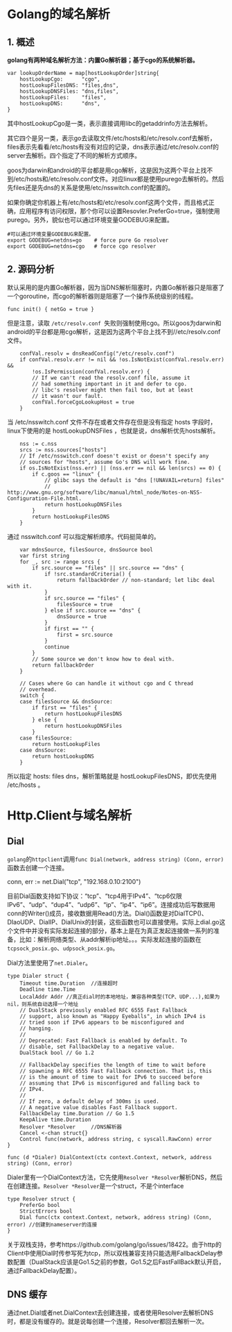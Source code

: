 ﻿# Golang的域名解析 #

## 1. 概述 ##

**golang有两种域名解析方法：内置Go解析器；基于cgo的系统解析器。**

```
var lookupOrderName = map[hostLookupOrder]string{
    hostLookupCgo:      "cgo",
    hostLookupFilesDNS: "files,dns",
    hostLookupDNSFiles: "dns,files",
    hostLookupFiles:    "files",
    hostLookupDNS:      "dns",
}
```

其中hostLookupCgo是一类，表示直接调用libc的getaddrinfo方法去解析。

其它四个是另一类，表示go去读取文件/etc/hosts和/etc/resolv.conf去解析，files表示先看看/etc/hosts有没有对应的记录，dns表示通过/etc/resolv.conf的server去解析。四个指定了不同的解析方式顺序。

goos为darwin和android的平台都是用cgo解析，这是因为这两个平台上找不到/etc/hosts和/etc/resolv.conf文件。对应linux都是使用purego去解析的。然后先files还是先dns的关系是使用/etc/nsswitch.conf的配置的。

如果你确定你机器上有/etc/hosts和/etc/resolv.conf这两个文件，而且格式正确，应用程序有访问权限，那个你可以设置Resovler.PreferGo=true，强制使用purego。另外，貌似也可以通过环境变量GODEBUG来配置。

```
#可以通过环境变量GODEBUG来配置。
export GODEBUG=netdns=go    # force pure Go resolver
export GODEBUG=netdns=cgo   # force cgo resolver
```

## 2. 源码分析 ##

默认采用的是内置Go解析器，因为当DNS解析阻塞时，内置Go解析器只是阻塞了一个goroutine，而cgo的解析器则是阻塞了一个操作系统级别的线程。

```
func init() { netGo = true }
```

但是注意，读取 `/etc/resolv.conf `失败则强制使用cgo。所以goos为darwin和android的平台都是用cgo解析，这是因为这两个平台上找不到//etc/resolv.conf文件。

```
	confVal.resolv = dnsReadConfig("/etc/resolv.conf")
	if confVal.resolv.err != nil && !os.IsNotExist(confVal.resolv.err) &&
		!os.IsPermission(confVal.resolv.err) {
		// If we can't read the resolv.conf file, assume it
		// had something important in it and defer to cgo.
		// libc's resolver might then fail too, but at least
		// it wasn't our fault.
		confVal.forceCgoLookupHost = true
	}
```

当 /etc/nsswitch.conf 文件不存在或者文件存在但是没有指定 hosts 字段时，linux下使用的是 hostLookupDNSFiles ，也就是说，dns解析优先hosts解析。

```
	nss := c.nss
	srcs := nss.sources["hosts"]
	// If /etc/nsswitch.conf doesn't exist or doesn't specify any
	// sources for "hosts", assume Go's DNS will work fine.
	if os.IsNotExist(nss.err) || (nss.err == nil && len(srcs) == 0) {
		if c.goos == "linux" {
			// glibc says the default is "dns [!UNAVAIL=return] files"
			// http://www.gnu.org/software/libc/manual/html_node/Notes-on-NSS-Configuration-File.html.
			return hostLookupDNSFiles
		}
		return hostLookupFilesDNS
    }
```

通过 nsswitch.conf 可以指定解析顺序。代码挺简单的。


```
	var mdnsSource, filesSource, dnsSource bool
	var first string
	for _, src := range srcs {
		if src.source == "files" || src.source == "dns" {
			if !src.standardCriteria() {
				return fallbackOrder // non-standard; let libc deal with it.
			}
			if src.source == "files" {
				filesSource = true
			} else if src.source == "dns" {
				dnsSource = true
			}
			if first == "" {
				first = src.source
			}
			continue
		}
		// Some source we don't know how to deal with.
		return fallbackOrder
	}

	// Cases where Go can handle it without cgo and C thread
	// overhead.
	switch {
	case filesSource && dnsSource:
		if first == "files" {
			return hostLookupFilesDNS
		} else {
			return hostLookupDNSFiles
		}
	case filesSource:
		return hostLookupFiles
	case dnsSource:
		return hostLookupDNS
	}
```

所以指定 hosts: files dns，解析策略就是 hostLookupFilesDNS，即优先使用 /etc/hosts 。


# Http.Client与域名解析

## Dial ##

`golang`的`httpclient`调用`func Dial(network, address string) (Conn, error)`函数去创建一个连接。

conn, err := net.Dial("tcp", "192.168.0.10:2100")

目前Dial函数支持如下协议：“tcp”、“tcp4用于IPv4”、“tcp6仅限IPv6”、“udp”、“dup4”、“udp6”、“ip”、“ip4”、“ip6”。连接成功后写数据用conn的Writer()成员，接收数据用Read()方法。Dial()函数是对DialTCP()、DIaoUDP、DialIP、DialUnix的封装，这些函数也可以直接使用。实际上dial.go这个文件中并没有实际发起连接的部分，基本上是在为真正发起连接做一系列的准备，比如：解析网络类型、从addr解析ip地址。。。实际发起连接的函数在`tcpsock_posix.go`、`udpsock_posix.go`。

Dial方法里使用了`net.Dialer`。

```
type Dialer struct {
    Timeout time.Duration  //连接超时
    Deadline time.Time
    LocalAddr Addr //真正dial时的本地地址，兼容各种类型(TCP、UDP...),如果为nil，则系统自动选择一个地址
    // DualStack previously enabled RFC 6555 Fast Fallback
    // support, also known as "Happy Eyeballs", in which IPv4 is
    // tried soon if IPv6 appears to be misconfigured and
    // hanging.
    //
    // Deprecated: Fast Fallback is enabled by default. To
    // disable, set FallbackDelay to a negative value.
    DualStack bool // Go 1.2

    // FallbackDelay specifies the length of time to wait before
    // spawning a RFC 6555 Fast Fallback connection. That is, this
    // is the amount of time to wait for IPv6 to succeed before
    // assuming that IPv6 is misconfigured and falling back to
    // IPv4.
    //
    // If zero, a default delay of 300ms is used.
    // A negative value disables Fast Fallback support.
    FallbackDelay time.Duration // Go 1.5
    KeepAlive time.Duration
    Resolver *Resolver     //DNS解析器
    Cancel <-chan struct{}
    Control func(network, address string, c syscall.RawConn) error
}

func (d *Dialer) DialContext(ctx context.Context, network, address string) (Conn, error)
```

Dialer里有一个DialContext方法，它先使用`Resolver *Resolver`解析DNS，然后在创建连接。`Resolver *Resolver`是一个struct，不是个interface

```
type Resolver struct {
    PreferGo bool
    StrictErrors bool
    Dial func(ctx context.Context, network, address string) (Conn, error) //创建到nameserver的连接
}
```

关于双栈支持，参考https://github.com/golang/go/issues/18422。由于http的Client中使用Dial时传参写死为tcp，所以双栈兼容支持只能选用FallbackDelay参数配置（DualStack应该是Go1.5之前的参数，Go1.5之后FastFallBack默认开启，通过FallbackDelay配置）。


## DNS 缓存 ##

通过net.Dial或者net.DialContext去创建连接，或者使用Resolver去解析DNS时，都是没有缓存的。就是说每创建一个连接，Resolver都回去解析一次。